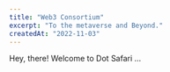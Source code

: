 ```yaml
---
title: "Web3 Consortium"
excerpt: "To the metaverse and Beyond."
createdAt: "2022-11-03"
---
```

Hey, there! Welcome to Dot Safari …
